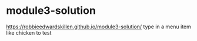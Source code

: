 # module3-solution
https://robbieedwardskillen.github.io/module3-solution/
type in a menu item like chicken to test
